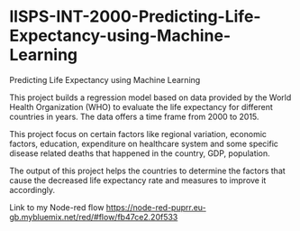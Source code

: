 # llSPS-INT-2000-Predicting-Life-Expectancy-using-Machine-Learning
Predicting Life Expectancy using Machine Learning

This project builds a regression model based on data provided by the World Health Organization (WHO) to evaluate the life expectancy for different countries in years. The data offers a time frame from 2000 to 2015.

This project focus on certain factors like regional variation, economic factors, education, expenditure on healthcare system and some specific disease related deaths that happened in the country, GDP, population.

The output of this project helps the countries to determine the factors that cause the decreased life expectancy rate and measures to improve it accordingly.

Link to my Node-red flow https://node-red-puprr.eu-gb.mybluemix.net/red/#flow/fb47ce2.20f533
